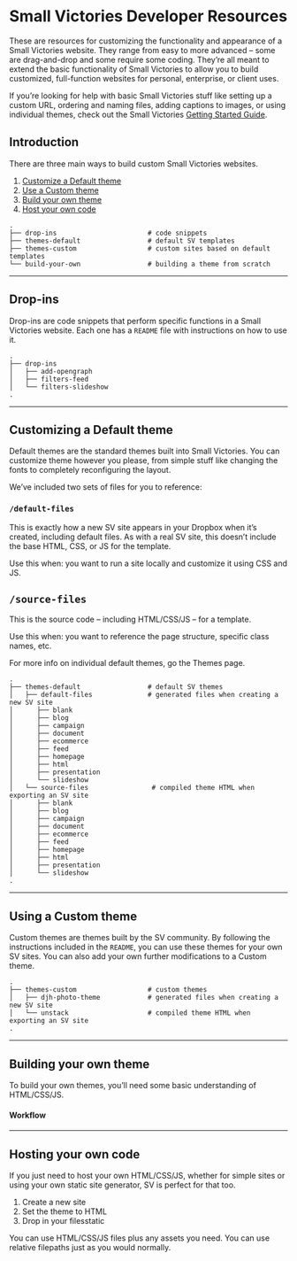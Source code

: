 # Small Victories Developer Resources

These are resources for customizing the functionality and appearance of a Small Victories website. They range from easy to more advanced – some are drag-and-drop and some require some coding. They’re all meant to extend the basic functionality of Small Victories to allow you to build customized, full-function websites for personal, enterprise, or client uses.

If you’re looking for help with basic Small Victories stuff like setting up a custom URL, ordering and naming files, adding captions to images, or using individual themes, check out the Small Victories [Getting Started Guide](http://docs.smallvictori.es).

## Introduction

There are three main ways to build custom Small Victories websites.

1. [Customize a Default theme](#customizing-a-default-theme)
2. [Use a Custom theme](#using-a-custom-theme)
3. [Build your own theme](#building-your-own-theme)
4. [Host your own code](#hosting-your-own-code)

```
.
├── drop-ins                       # code snippets
├── themes-default                 # default SV templates
├── themes-custom                  # custom sites based on default templates
└── build-your-own                 # building a theme from scratch
```

----

## Drop-ins

Drop-ins are code snippets that perform specific functions in a Small Victories website. Each one has a `README` file with instructions on how to use it.

```
.
├── drop-ins
│   ├── add-opengraph
│   ├── filters-feed
│   └── filters-slideshow
.
```
----

## Customizing a Default theme
Default themes are the standard themes built into Small Victories. You can customize theme however you please, from simple stuff like changing the fonts to completely reconfiguring the layout.

We’ve included two sets of files for you to reference:
### `/default-files`
This is exactly how a new SV site appears in your Dropbox when it’s created, including default files. As with a real SV site, this doesn’t include the base HTML, CSS, or JS for the template.

Use this when: you want to run a site locally and customize it using CSS and JS.

## `/source-files`
This is the source code – including HTML/CSS/JS – for a template.

Use this when: you want to reference the page structure, specific class names, etc.

For more info on individual default themes, go the Themes page.

```
.
├── themes-default                 # default SV themes
│   ├── default-files              # generated files when creating a new SV site
│      ├── blank
│      ├── blog
│      ├── campaign
│      ├── document
│      ├── ecommerce
│      ├── feed
│      ├── homepage
│      ├── html
│      ├── presentation
│      └── slideshow
│   └── source-files                # compiled theme HTML when exporting an SV site
│      ├── blank
│      ├── blog
│      ├── campaign
│      ├── document
│      ├── ecommerce
│      ├── feed
│      ├── homepage
│      ├── html
│      ├── presentation
│      └── slideshow
.
```

----

## Using a Custom theme
Custom themes are themes built by the SV community. By following the instructions included in the `README`, you can use these themes for your own SV sites. You can also add your own further modifications to a Custom theme.

```
.
├── themes-custom                  # custom themes
│   ├── djh-photo-theme            # generated files when creating a new SV site
│   └── unstack                    # compiled theme HTML when exporting an SV site
.
```

----

## Building your own theme

To build your own themes, you’ll need some basic understanding of HTML/CSS/JS.

#### Workflow


####

----

## Hosting your own code

If you just need to host your own HTML/CSS/JS, whether for simple sites or using your own static site generator, SV is perfect for that too.

1. Create a new site
2. Set the theme to HTML
3. Drop in your filesstatic

You can use HTML/CSS/JS files plus any assets you need. You can use relative filepaths just as you would normally.
